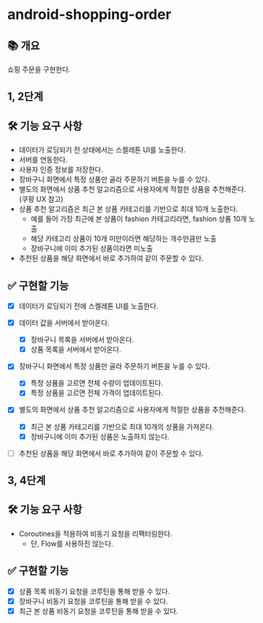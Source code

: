 # android-shopping-order
## 📚️ 개요
쇼핑 주문을 구현한다.

## 1, 2단계
## 🛠️ 기능 요구 사항
- 데이터가 로딩되기 전 상태에서는 스켈레톤 UI를 노출한다.
- 서버를 연동한다.
- 사용자 인증 정보를 저장한다.
- 장바구니 화면에서 특정 상품만 골라 주문하기 버튼을 누를 수 있다.
- 별도의 화면에서 상품 추천 알고리즘으로 사용자에게 적절한 상품을 추천해준다. (쿠팡 UX 참고)
- 상품 추천 알고리즘은 최근 본 상품 카테고리를 기반으로 최대 10개 노출한다.
  - 예를 들어 가장 최근에 본 상품이 fashion 카테고리라면, fashion 상품 10개 노출 
  - 해당 카테고리 상품이 10개 미만이라면 해당하는 개수만큼만 노출
  - 장바구니에 이미 추가된 상품이라면 미노출
- 추천된 상품을 해당 화면에서 바로 추가하여 같이 주문할 수 있다.

## ✅ 구현할 기능
- [x] 데이터가 로딩되기 전에 스켈레톤 UI를 노출한다.
- [x] 데이터 값을 서버에서 받아온다.
  - [x] 장바구니 목록을 서버에서 받아온다.
  - [x] 상품 목록을 서버에서 받아온다.
- [x] 장바구니 화면에서 특정 상품만 골라 주문하기 버튼을 누를 수 있다.
  - [x] 특정 상품을 고르면 전체 수량이 업데이트된다.
  - [x] 특정 상품을 고르면 전체 가격이 업데이트된다.
- [x] 별도의 화면에서 상품 추천 알고리즘으로 사용자에게 적절한 상품을 추천해준다.
  - [x] 최근 본 상품 카테고리를 기반으로 최대 10개의 상품을 가져온다.
  - [x] 장바구니에 이미 추가된 상품은 노출하지 않는다.
- [ ] 추천된 상품을 해당 화면에서 바로 추가하여 같이 주문할 수 있다.


## 3, 4단계
## 🛠️ 기능 요구 사항
- Coroutines을 적용하여 비동기 요청을 리팩터링한다.
  - 단, Flow를 사용하진 않는다.

## ✅ 구현할 기능
- [x] 상품 목록 비동기 요청을 코루틴을 통해 받을 수 있다.
- [x] 장바구니 비동기 요청을 코루틴을 통해 받을 수 있다.
- [x] 최근 본 상품 비동기 요청을 코루틴을 통해 받을 수 있다.